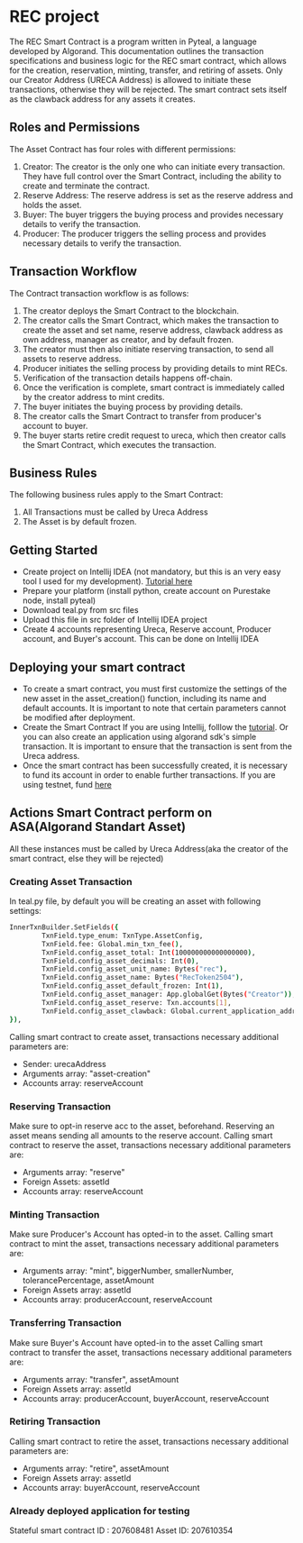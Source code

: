 # REC project

The REC Smart Contract is a program written in Pyteal, a language developed by Algorand. This documentation outlines the transaction specifications and business logic for the REC smart contract, which allows for the creation, reservation, minting, transfer, and retiring of assets. Only our Creator Address (URECA Address) is allowed to initiate these transactions, otherwise they will be rejected. The smart contract sets itself as the clawback address for any assets it creates. 

## Roles and Permissions

The Asset Contract has four roles with different permissions:

1. Creator: The creator is the only one who can initiate every transaction. They have full control over the Smart Contract, including the ability to create and terminate the contract.
1. Reserve Address: The reserve address is set as the reserve address and holds the asset.
1. Buyer: The buyer triggers the buying process and provides necessary details to verify the transaction.
1. Producer: The producer triggers the selling process and provides necessary details to verify the transaction.


## Transaction Workflow

The Contract transaction workflow is as follows:

1. The creator deploys the Smart Contract to the blockchain.
1. The creator calls the Smart Contract, which makes the transaction to create the asset and set name, reserve address, clawback address as own address, manager as creator, and by default frozen.
2. The creator must then also initiate reserving transaction, to send all assets to reserve address.
3. Producer initiates the selling process by providing details to mint RECs.
4. Verification of the transaction details happens off-chain.
5. Once the verification is complete, smart contract is immediately called by the creator address to mint credits.
6. The buyer initiates the buying process by providing details.
7. The creator calls the Smart Contract to transfer from producer's account to buyer.
8. The buyer starts retire credit request to ureca, which then creator calls the Smart Contract, which executes the transaction.

## Business Rules
The following business rules apply to the Smart Contract:
1. All Transactions must be called by Ureca Address
2. The Asset is by default frozen.

## Getting Started

- Create project on Intellij IDEA (not mandatory, but this is an very easy tool I used for my development). [Tutorial here](https://developer.algorand.org/articles/making-development-easier-algodea-intellij-plugin/)
- Prepare your platform (install python, create account on Purestake node, install pyteal)
- Download teal.py from src files
- Upload this file in src folder of Intellij IDEA project
- Create 4 accounts representing Ureca, Reserve account, Producer account, and Buyer's account. This can be done on Intellij IDEA

## Deploying your smart contract
- To create a smart contract, you must first customize the settings of the new asset in the asset_creation() function, including its name and default accounts. It is important to note that certain parameters cannot be modified after deployment.
- Create the Smart Contract If you are using Intellij, folllow the [tutorial](https://developer.algorand.org/articles/making-development-easier-algodea-intellij-plugin/). Or you can also create an application using algorand sdk's simple transaction. It is important to ensure that the transaction is sent from the Ureca address.
- Once the smart contract has been successfully created, it is necessary to fund its account in order to enable further transactions. If you are using testnet, fund [here](https://bank.testnet.algorand.network/)

## Actions Smart Contract perform on ASA(Algorand Standart Asset)
All these instances must be called by Ureca Address(aka the creator of the smart contract, else they will be rejected)

### Creating Asset Transaction

In teal.py file, by default you will be creating an asset with following settings: 


```sh
InnerTxnBuilder.SetFields({
        TxnField.type_enum: TxnType.AssetConfig,
        TxnField.fee: Global.min_txn_fee(),
        TxnField.config_asset_total: Int(100000000000000000),
        TxnField.config_asset_decimals: Int(0),
        TxnField.config_asset_unit_name: Bytes("rec"),
        TxnField.config_asset_name: Bytes("RecToken2504"),
        TxnField.config_asset_default_frozen: Int(1),
        TxnField.config_asset_manager: App.globalGet(Bytes("Creator")),
        TxnField.config_asset_reserve: Txn.accounts[1],
        TxnField.config_asset_clawback: Global.current_application_address()
}),
```


Calling smart contract to create asset, transactions necessary additional parameters are:
- Sender: urecaAddress
- Arguments array: "asset-creation"
- Accounts array: reserveAccount


### Reserving Transaction

Make sure to opt-in reserve acc to the asset, beforehand. Reserving an asset means sending all amounts to the reserve account.
Calling smart contract to reserve the asset, transactions necessary additional parameters are:

- Arguments array: "reserve"
- Foreign Assets: assetId
- Accounts array: reserveAccount

### Minting Transaction

Make sure Producer's Account has opted-in to the asset.
Calling smart contract to mint the asset, transactions necessary additional parameters are:

- Arguments array: "mint", biggerNumber, smallerNumber, tolerancePercentage, assetAmount
- Foreign Assets array: assetId
- Accounts array:  producerAccount, reserveAccount

### Transferring Transaction

Make sure Buyer's Account have opted-in to the asset
Calling smart contract to transfer the asset, transactions necessary additional parameters are:

- Arguments array: "transfer", assetAmount
- Foreign Assets array: assetId
- Accounts array: producerAccount, buyerAccount, reserveAccount

### Retiring Transaction
Calling smart contract to retire the asset, transactions necessary additional parameters are:

- Arguments array: "retire", assetAmount 
- Foreign Assets array: assetId
- Accounts array: buyerAccount, reserveAccount

### Already deployed application for testing

Stateful smart contract ID : 207608481
Asset ID: 207610354
